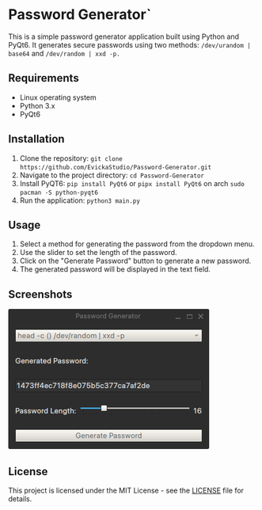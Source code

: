 # Password Generator`

This is a simple password generator application built using Python and PyQt6. It generates secure passwords using two methods: `/dev/urandom | base64` and `/dev/random | xxd -p.`

## Requirements

- Linux operating system
- Python 3.x
- PyQt6

## Installation

1. Clone the repository: `git clone https://github.com/EvickaStudio/Password-Generator.git`
2. Navigate to the project directory: `cd Password-Generator`
3. Install PyQT6: `pip install PyQt6` or `pipx install PyQt6` on arch `sudo pacman -S python-pyqt6`
4. Run the application: `python3 main.py`

## Usage

1. Select a method for generating the password from the dropdown menu.
2. Use the slider to set the length of the password.
3. Click on the "Generate Password" button to generate a new password.
4. The generated password will be displayed in the text field.

## Screenshots

![Screenshot](https://raw.githubusercontent.com/EvickaStudio/Password-Generator/main/screenshots/Password%20Generator.png)

## License

This project is licensed under the MIT License - see the [LICENSE](LICENSE) file for details.
